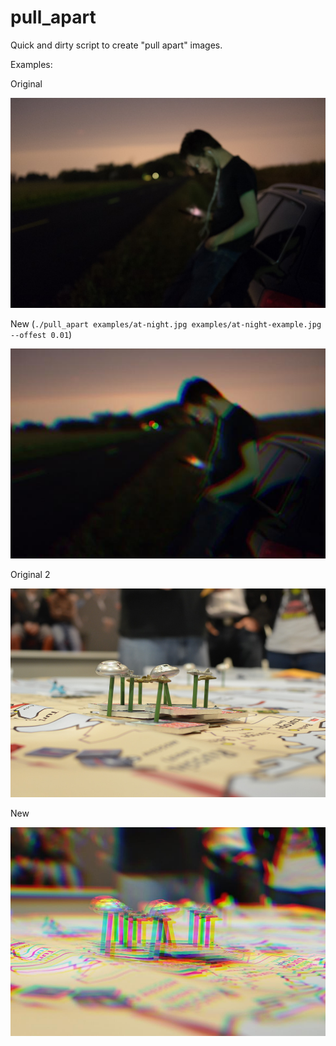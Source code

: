 # pull_apart

Quick and dirty script to create "pull apart" images.

Examples:

Original

![at night](examples/at-night.jpg)

New (`./pull_apart examples/at-night.jpg examples/at-night-example.jpg --offest 0.01`)

![at night pulled apart](examples/at-night-example.jpg)


Original 2

![flying saucers](examples/flying-saucers.jpg)

New

![flying saucers pulled apart](examples/flying-saucers-example.jpg)
